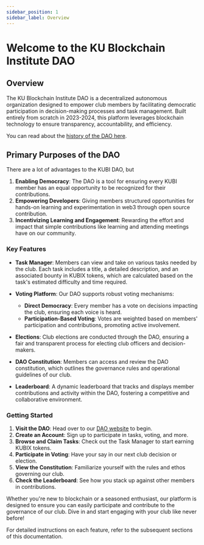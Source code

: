 ```yaml
---
sidebar_position: 1
sidebar_label: Overview
---
```


# Welcome to the KU Blockchain Institute DAO

## Overview

The KU Blockchain Institute DAO is a decentralized autonomous organization designed to empower club members by facilitating democratic participation in decision-making processes and task management. Built entirely from scratch in 2023-2024, this platform leverages blockchain technology to ensure transparency, accountability, and efficiency.

You can read about the [history of the DAO here](https://docs.kublockchain.com/blog/history-of-the-KUBI-DAO).

## Primary Purposes of the DAO

There are a lot of advantages to the KUBI DAO, but

1. **Enabling Democracy**: The DAO is a tool for ensuring every KUBI member has an equal opportunity to be recognized for their contributions.
2. **Empowering Developers**: Giving members structured opportunities for hands-on learning and experimentation in web3 through open source contribution.
3. **Incentivizing Learning and Engagement**: Rewarding the effort and impact that simple contributions like learning and attending meetings have on our community.

### Key Features

- **Task Manager**: Members can view and take on various tasks needed by the club. Each task includes a title, a detailed description, and an associated bounty in KUBIX tokens, which are calculated based on the task's estimated difficulty and time required.

- **Voting Platform**: Our DAO supports robust voting mechanisms:

  - **Direct Democracy**: Every member has a vote on decisions impacting the club, ensuring each voice is heard.
  - **Participation-Based Voting**: Votes are weighted based on members' participation and contributions, promoting active involvement.

- **Elections**: Club elections are conducted through the DAO, ensuring a fair and transparent process for electing club officers and decision-makers.

- **DAO Constitution**: Members can access and review the DAO constitution, which outlines the governance rules and operational guidelines of our club.

- **Leaderboard**: A dynamic leaderboard that tracks and displays member contributions and activity within the DAO, fostering a competitive and collaborative environment.

### Getting Started

1. **Visit the DAO**: Head over to our [DAO website](#) to begin.
2. **Create an Account**: Sign up to participate in tasks, voting, and more.
3. **Browse and Claim Tasks**: Check out the Task Manager to start earning KUBIX tokens.
4. **Participate in Voting**: Have your say in our next club decision or election.
5. **View the Constitution**: Familiarize yourself with the rules and ethos governing our club.
6. **Check the Leaderboard**: See how you stack up against other members in contributions.

Whether you're new to blockchain or a seasoned enthusiast, our platform is designed to ensure you can easily participate and contribute to the governance of our club. Dive in and start engaging with your club like never before!

For detailed instructions on each feature, refer to the subsequent sections of this documentation.
